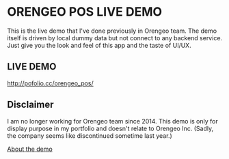 # ORENGEO POS LIVE DEMO

This is the live demo that I've done previously in Orengeo team. The demo itself is driven by local dummy data but not connect to any backend service. Just give you the look and feel of this app and the taste of UI/UX.

## LIVE DEMO

http://pofolio.cc/orengeo_pos/

## Disclaimer

I am no longer working for Orengeo team since 2014. This demo is only for display purpose in my portfolio and doesn't relate to Orengeo Inc. (Sadly, the company seems like discontinued sometime last year.)

[About the demo](http://pofolio.cc/2013/11/04/Orengeo-POS-Revison-21/)
